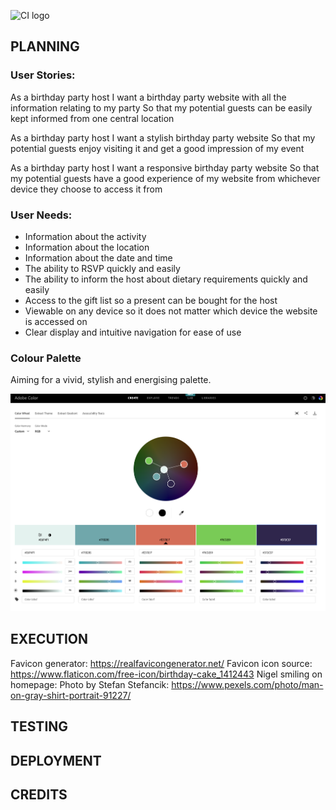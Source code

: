 ![CI logo](https://codeinstitute.s3.amazonaws.com/fullstack/ci_logo_small.png)

## PLANNING

### User Stories:

As a birthday party host 
I want a birthday party website with all the information relating to my party
So that my potential guests can be easily kept informed from one central location

As a birthday party host
I want a stylish birthday party website 
So that my potential guests enjoy visiting it and get a good impression of my event

As a birthday party host
I want a responsive birthday party website
So that my potential guests have a good experience of my website from whichever device they choose to access it from

### User Needs:

- Information about the activity
- Information about the location
- Information about the date and time
- The ability to RSVP quickly and easily
- The ability to inform the host about dietary requirements quickly and easily
- Access to the gift list so a present can be bought for the host
- Viewable on any device so it does not matter which device the website is accessed on
- Clear display and intuitive navigation for ease of use

### Colour Palette

Aiming for a vivid, stylish and energising palette.

![Colour palette](assets/images/colourpalette.png)

## EXECUTION

Favicon generator: https://realfavicongenerator.net/
Favicon icon source: https://www.flaticon.com/free-icon/birthday-cake_1412443
Nigel smiling on homepage: Photo by Stefan Stefancik: https://www.pexels.com/photo/man-on-gray-shirt-portrait-91227/

## TESTING

## DEPLOYMENT

## CREDITS